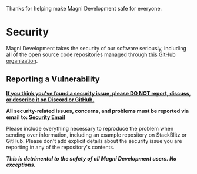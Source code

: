 Thanks for helping make Magni Development safe for everyone.

# Security

Magni Development takes the security of our software seriously, including all of the open source code repositories managed through [this GitHub organization](https://github.com/magnidev).

## Reporting a Vulnerability

<ins>**If you think you've found a security issue, please DO NOT report, discuss, or describe it on Discord or GitHub.**<ins>

**All security-related issues, concerns, and problems must be reported via email to: [Security Email](mailto:security@magnideveloper.com)**

Please include everything necessary to reproduce the problem when sending over information, including an example repository on StackBlitz or GitHub. Please don't add explicit details about the security issue you are reporting in any of the repository's contents.

**_This is detrimental to the safety of all Magni Development users. No exceptions._**

